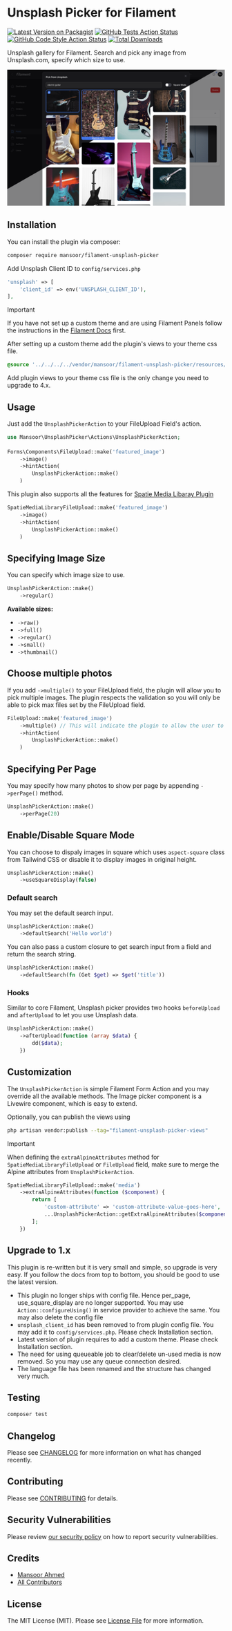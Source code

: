 # Unsplash Picker for Filament

[![Latest Version on Packagist](https://img.shields.io/packagist/v/mansoor/filament-unsplash-picker.svg?style=flat-square)](https://packagist.org/packages/mansoor/filament-unsplash-picker)
[![GitHub Tests Action Status](https://img.shields.io/github/actions/workflow/status/mansoor/filament-unsplash-picker/run-tests.yml?branch=main&label=tests&style=flat-square)](https://github.com/mansoor/filament-unsplash-picker/actions?query=workflow%3Arun-tests+branch%3Amain)
[![GitHub Code Style Action Status](https://img.shields.io/github/actions/workflow/status/mansoor/filament-unsplash-picker/fix-php-code-styling.yml?branch=main&label=code%20style&style=flat-square)](https://github.com/mansoor/filament-unsplash-picker/actions?query=workflow%3A"Fix+PHP+code+styling"+branch%3Amain)
[![Total Downloads](https://img.shields.io/packagist/dt/mansoor/filament-unsplash-picker.svg?style=flat-square)](https://packagist.org/packages/mansoor/filament-unsplash-picker)

Unsplash gallery for Filament. Search and pick any image from Unsplash.com, specify which size to use.

![](./resources/screenshot.png)

## Installation

You can install the plugin via composer:

```bash
composer require mansoor/filament-unsplash-picker
```

Add Unsplash Client ID to `config/services.php`

```php
'unsplash' => [
    'client_id' => env('UNSPLASH_CLIENT_ID'),
],
```

> [!IMPORTANT]
> If you have not set up a custom theme and are using Filament Panels follow the instructions in the [Filament Docs](https://filamentphp.com/docs/4.x/styling/overview#creating-a-custom-theme) first.

After setting up a custom theme add the plugin's views to your theme css file.

```css
@source '../../../../vendor/mansoor/filament-unsplash-picker/resources/**/*.blade.php';
```

Add plugin views to your theme css file is the only change you need to upgrade to 4.x.

## Usage

Just add the `UnsplashPickerAction` to your FileUpload Field's action.

```php
use Mansoor\UnsplashPicker\Actions\UnsplashPickerAction;

Forms\Components\FileUpload::make('featured_image')
    ->image()
    ->hintAction(
        UnsplashPickerAction::make()
    )
```

This plugin also supports all the features for [Spatie Media Libaray Plugin](https://filamentphp.com/plugins/filament-spatie-media-library)

```php
SpatieMediaLibraryFileUpload::make('featured_image')
    ->image()
    ->hintAction(
        UnsplashPickerAction::make()
    )
```

## Specifying Image Size

You can specify which image size to use.

```php
UnsplashPickerAction::make()
    ->regular()
```

**Available sizes:**

-   `->raw()`
-   `->full()`
-   `->regular()`
-   `->small()`
-   `->thumbnail()`

## Choose multiple photos

If you add `->multiple()` to your FileUpload field, the plugin will allow you to pick multiple images. The plugin respects the validation so you will only be able to pick max files set by the FileUpload field.

```php
FileUpload::make('featured_image')
    ->multiple() // This will indicate the plugin to allow the user to pick multiple files
    ->hintAction(
        UnsplashPickerAction::make()
    )
```

## Specifying Per Page

You may specify how many photos to show per page by appending `->perPage()` method.

```php
UnsplashPickerAction::make()
    ->perPage(20)
```

## Enable/Disable Square Mode

You can choose to dispaly images in square which uses `aspect-square` class from Tailwind CSS or disable it to display images in original height.

```php
UnsplashPickerAction::make()
    ->useSquareDisplay(false)
```

### Default search

You may set the default search input.

```php
UnsplashPickerAction::make()
    ->defaultSearch('Hello world')
```

You can also pass a custom closure to get search input from a field and return the search string.

```php
UnsplashPickerAction::make()
    ->defaultSearch(fn (Get $get) => $get('title'))
```

### Hooks

Similar to core Filament, Unsplash picker provides two hooks `beforeUpload` and `afterUpload` to let you use Unsplash data.

```php
UnsplashPickerAction::make()
    ->afterUpload(function (array $data) {
        dd($data);
    })
```

## Customization

The `UnsplashPickerAction` is simple Filament Form Action and you may override all the available methods. The Image picker component is a Livewire component, which is easy to extend.

Optionally, you can publish the views using

```bash
php artisan vendor:publish --tag="filament-unsplash-picker-views"
```

> [!IMPORTANT]
> When defining the `extraAlpineAttributes` method for `SpatieMediaLibraryFileUpload` or `FileUpload` field, make sure to merge the Alpine attributes from `UnsplashPickerAction`.

```php
SpatieMediaLibraryFileUpload::make('media')
    ->extraAlpineAttributes(function ($component) {
        return [
            'custom-attribute' => 'custom-attribute-value-goes-here',
            ...UnsplashPickerAction::getExtraAlpineAttributes($component),
        ];
    })
```

## Upgrade to 1.x

This plugin is re-written but it is very small and simple, so upgrade is very easy. If you follow the docs from top to bottom, you should be good to use the latest version.

-   This plugin no longer ships with config file. Hence per_page, use_square_display are no longer supported. You may use `Action::configureUsing()` in service provider to achieve the same. You may also delete the config file
-   `unsplash_client_id` has been removed to from plugin config file. You may add it to `config/services.php`. Please check Installation section.
-   Latest version of plugin requires to add a custom theme. Please check Installation section.
-   The need for using queueable job to clear/delete un-used media is now removed. So you may use any queue connection desired.
-   The language file has been renamed and the structure has changed very much.

## Testing

```bash
composer test
```

## Changelog

Please see [CHANGELOG](CHANGELOG.md) for more information on what has changed recently.

## Contributing

Please see [CONTRIBUTING](.github/CONTRIBUTING.md) for details.

## Security Vulnerabilities

Please review [our security policy](../../security/policy) on how to report security vulnerabilities.

## Credits

-   [Mansoor Ahmed](https://github.com/mansoorkhan96)
-   [All Contributors](../../contributors)

## License

The MIT License (MIT). Please see [License File](LICENSE.md) for more information.

